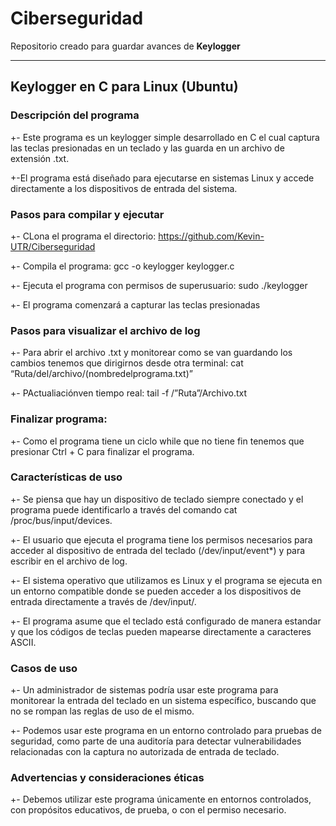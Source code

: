 # Ciberseguridad
Repositorio creado para guardar avances de **Keylogger**

******************************************************************************************************************************************************************************************************************************
## Keylogger en C para Linux (Ubuntu)


### **Descripción del programa**


+- Este programa es un keylogger simple desarrollado en C el cual captura las teclas presionadas en un teclado y las guarda en un archivo de extensión .txt. 

+-El programa está diseñado para ejecutarse en sistemas Linux y accede directamente a los dispositivos de entrada del sistema.

    
### **Pasos para compilar y ejecutar**


+- CLona el programa el directorio: https://github.com/Kevin-UTR/Ciberseguridad

+- Compila el programa: gcc -o keylogger keylogger.c

+- Ejecuta el programa con permisos de superusuario: sudo ./keylogger

+- El programa comenzará a capturar las teclas presionadas


### **Pasos para visualizar el archivo de log** 

+- Para abrir el archivo .txt y monitorear como se van guardando los cambios tenemos que dirigirnos desde otra terminal: cat “Ruta/del/archivo/(nombredelprograma.txt)”

+- PActualiaciónven tiempo real: tail -f /”Ruta”/Archivo.txt

      
### **Finalizar programa:**

+- Como el programa tiene un ciclo while que no tiene fin tenemos que presionar Ctrl + C para finalizar el programa.

    
### **Características de uso** 

+- Se piensa que hay un dispositivo de teclado siempre conectado y el programa puede identificarlo a través del comando cat /proc/bus/input/devices.

+- El usuario que ejecuta el programa tiene los permisos necesarios para acceder al dispositivo de entrada del teclado (/dev/input/event*) y para escribir en el archivo de log.

+- El sistema operativo que utilizamos es Linux y el programa se ejecuta en un entorno compatible donde se pueden acceder a los dispositivos de entrada directamente a través de /dev/input/.

+- El programa asume que el teclado está configurado de manera estandar y que los códigos de teclas pueden mapearse directamente a caracteres ASCII.


### **Casos de uso**

+- Un administrador de sistemas podría usar este programa para monitorear la entrada del teclado en un sistema específico, buscando que no se rompan las reglas de uso de el mismo.

+- Podemos usar este programa en un entorno controlado para pruebas de seguridad, como parte de una auditoría para detectar vulnerabilidades relacionadas con la captura no autorizada de entrada de teclado.


### **Advertencias y consideraciones éticas**

+- Debemos utilizar este programa únicamente en entornos controlados, con propósitos educativos, de prueba, o con el permiso necesario.
